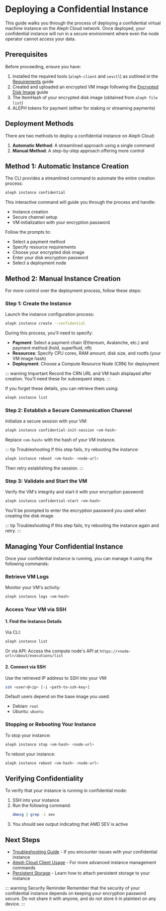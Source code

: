 # Deploying a Confidential Instance

This guide walks you through the process of deploying a confidential virtual machine instance on the Aleph Cloud network. Once deployed, your confidential instance will run in a secure environment where even the node operator cannot access your data.

## Prerequisites

Before proceeding, ensure you have:

1. Installed the required tools (`aleph-client` and `sevctl`) as outlined in the [Requirements](/devhub/computing/confidential/requirements) guide
2. Created and uploaded an encrypted VM image following the [Encrypted Disk Image](/devhub/computing/confidential/encrypted-disk) guide
3. The ItemHash of your encrypted disk image (obtained from `aleph file list`)
4. ALEPH tokens for payment (either for staking or streaming payments)

## Deployment Methods

There are two methods to deploy a confidential instance on Aleph Cloud:

1. **Automatic Method**: A streamlined approach using a single command
2. **Manual Method**: A step-by-step approach offering more control

## Method 1: Automatic Instance Creation

The CLI provides a streamlined command to automate the entire creation process:

```bash
aleph instance confidential
```

This interactive command will guide you through the process and handle:
- Instance creation
- Secure channel setup
- VM initialization with your encryption password

Follow the prompts to:
- Select a payment method
- Specify resource requirements
- Choose your encrypted disk image
- Enter your disk encryption password
- Select a deployment node

## Method 2: Manual Instance Creation

For more control over the deployment process, follow these steps:

### Step 1: Create the Instance

Launch the instance configuration process:

```bash
aleph instance create --confidential
```

During this process, you'll need to specify:

- **Payment**: Select a payment chain (Ethereum, Avalanche, etc.) and payment method (hold, superfluid, nft)
- **Resources**: Specify CPU cores, RAM amount, disk size, and rootfs (your VM image hash)
- **Deployment**: Choose a Compute Resource Node (CRN) for deployment

::: warning Important
Record the CRN URL and VM hash displayed after creation. You'll need these for subsequent steps.
:::

If you forget these details, you can retrieve them using:

```bash
aleph instance list
```

### Step 2: Establish a Secure Communication Channel

Initialize a secure session with your VM:

```bash
aleph instance confidential-init-session <vm-hash>
```

Replace `<vm-hash>` with the hash of your VM instance.

::: tip Troubleshooting
If this step fails, try rebooting the instance:

```bash
aleph instance reboot <vm-hash> <node-url>
```

Then retry establishing the session.
:::

### Step 3: Validate and Start the VM

Verify the VM's integrity and start it with your encryption password:

```bash
aleph instance confidential-start <vm-hash>
```

You'll be prompted to enter the encryption password you used when creating the disk image.

::: tip Troubleshooting
If this step fails, try rebooting the instance again and retry.
:::

## Managing Your Confidential Instance

Once your confidential instance is running, you can manage it using the following commands:

### Retrieve VM Logs

Monitor your VM's activity:

```bash
aleph instance logs <vm-hash>
```

### Access Your VM via SSH

#### 1. Find the Instance Details

Via CLI:
```bash
aleph instance list
```

Or via API:
Access the compute node's API at `https://<node-url>/about/executions/list`

#### 2. Connect via SSH

Use the retrieved IP address to SSH into your VM:

```bash
ssh <user>@<ip> [-i <path-to-ssh-key>]
```

Default users depend on the base image you used:
- Debian: `root`
- Ubuntu: `ubuntu`

### Stopping or Rebooting Your Instance

To stop your instance:
```bash
aleph instance stop <vm-hash> <node-url>
```

To reboot your instance:
```bash
aleph instance reboot <vm-hash> <node-url>
```

## Verifying Confidentiality

To verify that your instance is running in confidential mode:

1. SSH into your instance
2. Run the following command:
   ```bash
   dmesg | grep -i sev
   ```
3. You should see output indicating that AMD SEV is active

## Next Steps

- [Troubleshooting Guide](/devhub/computing/confidential/troubleshooting) - If you encounter issues with your confidential instance
- [Aleph Cloud Client Usage](/tools/aleph-cli/) - For more advanced instance management commands
- [Persistent Storage](/devhub/computing/persistent/) - Learn how to attach persistent storage to your instance

::: warning Security Reminder
Remember that the security of your confidential instance depends on keeping your encryption password secure. Do not share it with anyone, and do not store it in plaintext on any device.
:::
